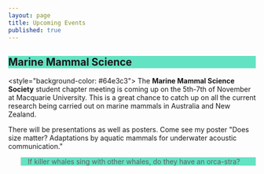 ```yaml
---
layout: page
title: Upcoming Events
published: true
---
```


<h2 style="background-color: #64e3c3">
Marine Mammal Science
</h2>

<style="background-color: #64e3c3">
The **Marine Mammal Science Society** student chapter meeting is coming up on the 5th-7th of November at Macquarie University. This is a great chance to catch up on all the current research being carried out on marine mammals in Australia and New Zealand.

There will be presentations as well as posters. Come see my poster "Does size matter? Adaptations by aquatic mammals for underwater acoustic communication."

<blockquote style="background-color: #64e3c3">
If killer whales sing with other whales, do they have an orca-stra?
</blockquote>
